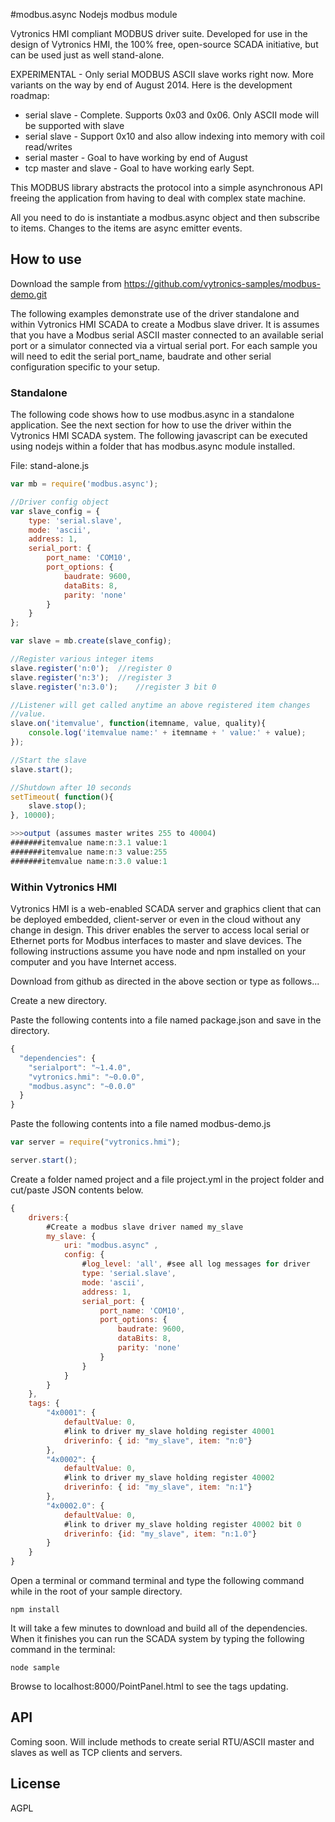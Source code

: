 #modbus.async
Nodejs modbus module

Vytronics HMI compliant MODBUS driver suite. Developed for use in the design of Vytronics HMI, the 100% free, open-source SCADA initiative, but can be used just as well stand-alone.

EXPERIMENTAL - Only serial MODBUS ASCII slave works right now. More variants on the way by end of August 2014. Here is the
development roadmap:
- serial slave - Complete. Supports 0x03 and 0x06. Only ASCII mode will be supported with slave
- serial slave - Support 0x10 and also allow indexing into memory with coil read/writes
- serial master - Goal to have working by end of August
- tcp master and slave - Goal to have working early Sept.

This MODBUS library abstracts the protocol into a simple asynchronous API freeing the application from having to deal with complex state machine.

All you need to do is instantiate a modbus.async object and then subscribe to items. Changes to the items are async emitter events.

## How to use

Download the sample from https://github.com/vytronics-samples/modbus-demo.git

The following examples demonstrate use of the driver standalone and within Vytronics HMI SCADA to create
a Modbus slave driver. It is assumes that you have a Modbus serial ASCII master connected to an available serial port or
a simulator connected via a virtual serial port. For each sample you will need to
edit the serial port_name, baudrate and other serial configuration specific to your setup.

### Standalone
The following code shows how to use modbus.async in a standalone application. See the next section
for how to use the driver within the Vytronics HMI SCADA system. The following javascript can be
executed using nodejs within a folder that has modbus.async module installed.

File: stand-alone.js
```js
var mb = require('modbus.async');

//Driver config object
var slave_config = {
    type: 'serial.slave',
    mode: 'ascii',
    address: 1,
    serial_port: {
        port_name: 'COM10',
        port_options: {
            baudrate: 9600,
            dataBits: 8,
            parity: 'none'
        }
    }
};

var slave = mb.create(slave_config);

//Register various integer items
slave.register('n:0');  //register 0
slave.register('n:3');  //register 3
slave.register('n:3.0');    //register 3 bit 0

//Listener will get called anytime an above registered item changes
//value.
slave.on('itemvalue', function(itemname, value, quality){
    console.log('itemvalue name:' + itemname + ' value:' + value);
});

//Start the slave
slave.start();

//Shutdown after 10 seconds
setTimeout( function(){
    slave.stop();
}, 10000);

>>>output (assumes master writes 255 to 40004)
#######itemvalue name:n:3.1 value:1
#######itemvalue name:n:3 value:255
#######itemvalue name:n:3.0 value:1

```

### Within Vytronics HMI

Vytronics HMI is a web-enabled SCADA server and graphics client that can be deployed embedded, client-server or even in the cloud without any change in design. This driver enables the server to access local serial or Ethernet ports for Modbus interfaces to master and slave devices. The following
instructions assume you have node and npm installed on your computer and you have Internet access.

Download from github as directed in the above section or type as follows...

Create a new directory.

Paste the following contents into a file named package.json and save in the directory.
```js
{
  "dependencies": {
    "serialport": "~1.4.0",
    "vytronics.hmi": "~0.0.0",
    "modbus.async": "~0.0.0"
  }
}
```

Paste the following contents into a file named modbus-demo.js
```js
var server = require("vytronics.hmi");

server.start();
```

Create a folder named project and a file project.yml in the project folder and cut/paste JSON contents below.
```js
{
    drivers:{
        #Create a modbus slave driver named my_slave
        my_slave: {
            uri: "modbus.async" ,
            config: {
                #log_level: 'all', #see all log messages for driver
                type: 'serial.slave',
                mode: 'ascii',
                address: 1,
                serial_port: {
                    port_name: 'COM10',
                    port_options: {
                        baudrate: 9600,
                        dataBits: 8,
                        parity: 'none'
                    }
                }
            }
        }
    },
    tags: {    
        "4x0001": {
            defaultValue: 0,
            #link to driver my_slave holding register 40001
            driverinfo: { id: "my_slave", item: "n:0"}
        },
        "4x0002": {
            defaultValue: 0,
            #link to driver my_slave holding register 40002
            driverinfo: { id: "my_slave", item: "n:1"}
        },
        "4x0002.0": {
            defaultValue: 0,
            #link to driver my_slave holding register 40002 bit 0
            driverinfo: {id: "my_slave", item: "n:1.0"}
        }
    }
}
```

Open a terminal or command terminal and type the following command while in the root of your sample directory.
```
npm install
```

It will take a few minutes to download and build all of the dependencies. When it finishes you can run the SCADA system by typing the following command in the terminal:
```
node sample
```

Browse to localhost:8000/PointPanel.html to see the tags updating.



## API
Coming soon. Will include methods to create serial RTU/ASCII master and slaves as well as TCP clients and servers.

## License

AGPL

